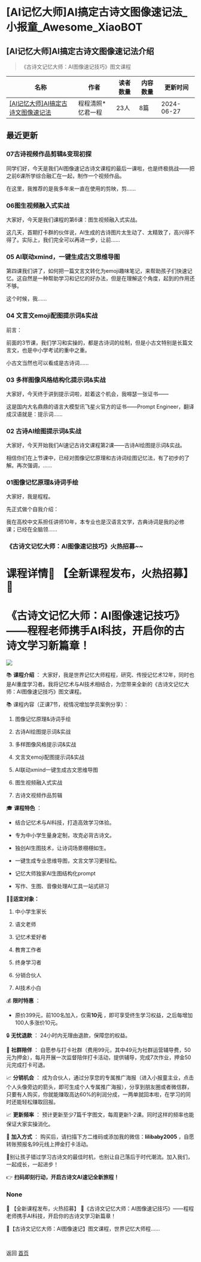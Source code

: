 # [AI记忆大师]AI搞定古诗文图像速记法_小报童_Awesome_XiaoBOT

## [AI记忆大师]AI搞定古诗文图像速记法介绍
> 《古诗文记忆大师：AI图像速记技巧》图文课程  
  


|名称|作者|读者数量|内容数量|更新时间|
|---|---|---|---|---|
|[[AI记忆大师]AI搞定古诗文图像速记法](https://xiaobot.net/p/20240408?refer=9c3f1c95-a052-465a-9902-f6d75080262a)|程程清照*忆君一程|23人|8篇|2024-06-27|

## 最近更新
### 07古诗视频作品剪辑&变现初探

同学们好，今天是我们AI图像速记古诗文课程的最后一课啦，也是终极挑战——把之前6课所学综合融汇在一起，制作一个视频作品。

在这里，我推荐的是我多年来一直在使用的剪映，剪......

### 06图生视频融入式实战

大家好，今天是我们课程的第6课：图生视频融入式实战。

这几天，首期打卡群的伙伴说，AI生成的古诗图片太生动了、太精致了，高兴得不得了。实际上，我们完全可以再进一步，让前......

### 05 AI联动xmind，一键生成古文思维导图

第四课我们讲了，如何把一篇文言文转化为emoji趣味笔记，来帮助孩子们快速记忆。这自然是一种帮助学习和记忆的好办法，但是在理解这个角度，起到的作用还不够。

这个时候，我......

### 04 文言文emoji配图提示词&实战

前言：

前面的3节课，我们学习和实操的，都是古诗词的绘制，但是小古文特别是长篇文言文，也是中小学考试的重中之重。

小古文当然也可以看成是古诗词......

### 03 多样图像风格结构化提示词&实战

大家好，今天终于讲到提示词啦，趁着这个机会，我嘚瑟一张证书——

这是国内大名鼎鼎的语言大模型讯飞星火官方的证书——Prompt Engineer，翻译成汉语就是：提示词......

### 02 古诗AI绘图提示词&实战

大家好，今天开始我们AI速记古诗文课程第2课——古诗AI绘图提示词&实战。

相信你们在上节课中，已经对图像记忆原理和古诗词绘图记忆法，有了初步的了解。再次强调，......

### 01图像记忆原理&诗词手绘

大家好，我是程程。

先正式做个自我介绍：

我在高校中文系担任讲师10年，本专业也是汉语言文学，古典诗词是我的必修课；已经在全脑领......

### 《古诗文记忆大师：AI图像速记技巧》火热招募~~

# 课程详情🌟 **【全新课程发布，火热招募】** 🌟

# 《古诗文记忆大师：AI图像速记技巧》——程程老师携手AI科技，开启你的古诗文学习新篇章！

![](https://static.xiaobot.net/file/2024-06-09/556482/4006ddc95c6461c43231eaa62e8293d3.png)

📚 **课程介绍** ：
大家好，我是世界记忆大师程程，研究、传授记忆术12年，同时也是AI重度学习者。我将记忆术与AI技术相结合，为您带来全新的《古诗文记忆大师：AI图像速记技巧》图文课程。

📚 课程内容（正课7节，视情况增加学员案例分享）：

  1. 图像记忆原理&诗词手绘

  2. 古诗AI绘图提示词&实战

  3. 多样图像风格提示词&实战

  4. 文言文emoji配图提示词&实战

  5. AI联动xmind一键生成古文思维导图

  6. 图生视频融入式实战

  7. 古诗文视频作品剪辑

🎓 **课程特色** ：

  * 结合记忆术与AI科技，打造高效学习体验。

  * 专为中小学生量身定制，攻克必背古诗文。

  * 独创AI生图技术，让诗词场景栩栩如生。

  * 一键生成专业思维导图，文言文学习更轻松。

  * 记忆大师独家AI生图结构化prompt

  * 写作、生图、音像处理AI工具一站式研习

**👩‍🏫适宜对象：**

  1. 中小学生家长

  2. 语文老师

  3. 记忆术爱好者

  4. 教育工作者

  5. 终身学习者

  6. 分销合伙人

  7. AI技术小白

💰 **限时特惠** ：

  * 原价399元，前100名加入，仅需**10元** ，即可享受终生学习权益，之后每增加100人多涨价10元。

🔒 **无忧退款** ： 24小时内无理由退款，保障您的权益。

👥 **社群陪伴** ：
自愿参与打卡社群（费用99元，其中49元为社群运营辅导费，50元为押金），每月开展一次监督陪伴打卡活动，提供辅导，完成7次作业，押金50元完成打卡可退。

📈 **分销机会** ：
成为合伙人，通过分享您的专属推广海报（进入小报童主业，点击个人头像旁边的箭头，即可生成个人专属推广海报），分享到朋友圈或者微信群，只要有人购买，你就能赚取高达60%的利润分成，一两单就回本啦，在学习的同时还能轻松赚取回报。

📈 **更新频率** ： 预计更新至少7篇千字图文，每周更新1-2课。同时这样的频率也能保证大家实操消化。

📱 **加入方式** ： 购买后，请扫描下方二维码或添加我的微信：**lilibaby2005** ，自愿转账预报名99元线上押金打卡活动。

🌟别让孩子错过学习古诗文的最佳时机，也别让自己落后于时代潮流。加入我们，一起成长，一起进步！

👉 **扫码即刻行动，开启古诗文AI速记全新旅程！**

### None

🌟 【全新课程发布，火热招募】 🌟《古诗文记忆大师：AI图像速记技巧》——程程老师携手AI科技，开启你的古诗文学习新篇章！

🌟【古诗文记忆大师：AI图像速记】图文课程，世界记忆大师程......


<a href="https://github.com/Reno9527/awesome-xiaobot" style="color: white; text-decoration: none;">awesome-xiaobot</a>

返回 [首页](../README.md)
